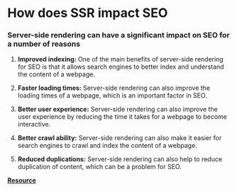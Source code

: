 # How does SSR impact SEO

### Server-side rendering can have a significant impact on SEO for a number of reasons

1. **Improved indexing:** One of the main benefits of server-side rendering for SEO is that it allows search engines to better index and understand the content of a webpage.

2. **Faster loading times:** Server-side rendering can also improve the loading times of a webpage, which is an important factor in SEO.

3. **Better user experience:** Server-side rendering can also improve the user experience by reducing the time it takes for a webpage to become interactive.

4. **Better crawl ability:** Server-side rendering can also make it easier for search engines to crawl and index the content of a webpage.

5. **Reduced duplications:** Server-side rendering can also help to reduce duplication of content, which can be a problem for SEO.

**[Resource](https://marketbrew.ai/server-side-rendering-and-seo-the-ultimate-guide#what-is)**
